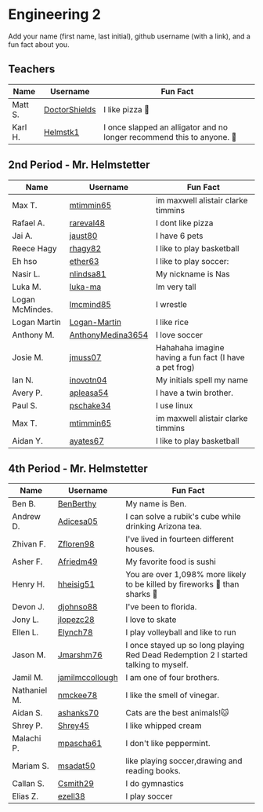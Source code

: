# Engineering 2

Add your name (first name, last initial), github username (with a link), and a fun fact about you.

## Teachers
Name | Username | Fun Fact
--- | --- | ---
Matt S. | [DoctorShields](https://github.com/DoctorShields) | I like pizza :pizza:
Karl H. | [Helmstk1](https://github.com/Helmstk1) | I once slapped an alligator and no longer recommend this to anyone. :crocodile:


## 2nd Period - Mr. Helmstetter
Name | Username | Fun Fact
--- | --- | ---
Max T. |[mtimmin65](https://github.com/mtimmin65) | im maxwell alistair clarke timmins
Rafael A. |[rareval48](https://github.com/rareval48) | I dont like pizza
Jai A. | [jaust80](https://github.com/jaust80) | I have 6 pets
Reece Hagy | [rhagy82](https://github.com/rhagy82) | I like to play basketball 
Eh hso | [ether63](https://github.com/ether63) | I like  to play soccer:
Nasir L. |[nlindsa81](https://github.com/nlindsa81) | My nickname is Nas
Luka M.|[luka-ma](https://github.com/luka-ma) | Im very tall 
Logan McMindes. | [lmcmind85](https://github.com/lmcmind85) | I wrestle 
Logan Martin | [Logan-Martin](https://github.com/Reditect-Logan-Martin) | I like rice
Anthony M. | [AnthonyMedina3654](https://github.com/AnthonyMedina3654) | I love soccer
Josie M. | [jmuss07](https://github.com/jmuss07) | Hahahaha imagine having a fun fact (I have a pet frog)
Ian N. | [inovotn04](https://github.com/inovotn04) | My initials spell my name
Avery P. | [apleasa54](https://github.com/apleasa54) | I have a twin brother.
Paul S. | [pschake34](https://github.com/pschake34) | I use linux 
Max T. | [mtimmin65](https://github.com/mtimmin65) | im maxwell alistair clarke timmins
Aidan Y. | [ayates67](https://github.com/ayates67) | I like to play basketball

## 4th Period - Mr. Helmstetter
Name | Username | Fun Fact
--- | --- | ---
Ben B.  |  [BenBerthy](https://github.com/BenBerthy) | My name is Ben.
Andrew D. | [Adicesa05](https://github.com/Adicesa05) | I can solve a rubik's cube while drinking Arizona tea.
Zhivan F. | [Zfloren98](https://github.com/Zfloren98) | I've lived in fourteen different houses.
Asher F. | [Afriedm49](https://github.com/afriedm49) | My favorite food is sushi
Henry H. | [hheisig51](https://github.com/hheisig51) | You are over 1,098% more likely to be killed by fireworks :firecracker: than sharks :shark:
Devon J.  | [djohnso88](https://github.com/djohnso88) | I've been to florida.
Jony L. | [jlopezc28](https://github.com/jlopezc28) | I love to skate
Ellen L. | [Elynch78](https://github.com/Elynch78) | I play volleyball and like to run
Jason M. | [Jmarshm76](https://github.com/Jmarshm76) | I once stayed up so long playing Red Dead Redemption 2 I started talking to myself.  
Jamil M. | [jamilmccollough](https://github.com/jamilmccollough) | I am one of four brothers.
Nathaniel M. | [nmckee78](https://github.com/nmckee78) | I like the smell of vinegar. 
Aidan S. | [ashanks70](https://github.com/Ashanks70) |Cats are the best animals!:cat:
Shrey P. | [Shrey45](https://github.com/Shrey45) | I like whipped cream
Malachi P. | [mpascha61](https://github.com/mpascha61) | I don't like peppermint.
Mariam S. | [msadat50](https://github.com/msadat50) | like playing soccer,drawing and reading books.
Callan S. | [Csmith29](https://github.com/Csmith29) | I do gymnastics
Elias Z. | [ezell38](https://github.com/ezell38) | I play soccer 
